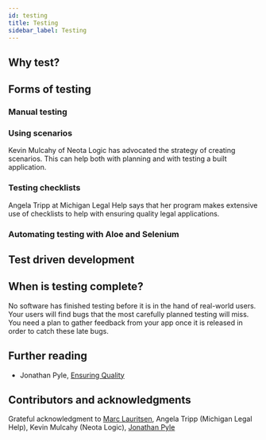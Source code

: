 ```yaml
---
id: testing
title: Testing
sidebar_label: Testing 
---
```


## Why test?

## Forms of testing

### Manual testing

### Using scenarios

Kevin Mulcahy of Neota Logic has advocated the strategy of creating scenarios. This can help both with planning
and with testing a built application.

### Testing checklists

Angela Tripp at Michigan Legal Help says that her program makes extensive use of checklists to help with ensuring
quality legal applications.

### Automating testing with Aloe and Selenium

## Test driven development

## When is testing complete?

No software has finished testing before it is in the hand of real-world users. Your users will find bugs that the
most carefully planned testing will miss. You need a plan to gather feedback from your app once it is released
in order to catch these late bugs.

## Further reading

* Jonathan Pyle, [Ensuring Quality](https://docassemble.org/docs/development.html#quality)

## Contributors and acknowledgments

Grateful acknowledgment to [Marc Lauritsen](http://www.capstonepractice.com), Angela Tripp (Michigan Legal Help), Kevin Mulcahy (Neota Logic), [Jonathan Pyle](https://docassemble.org)